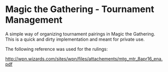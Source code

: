 # Magic the Gathering - Tournament Management

A simple way of organizing tournament pairings in Magic the Gathering.
This is a quick and dirty implementation and meant for private use.

The following reference was used for the rulings:

http://wpn.wizards.com/sites/wpn/files/attachements/mtg_mtr_8apr16_ena.pdf
